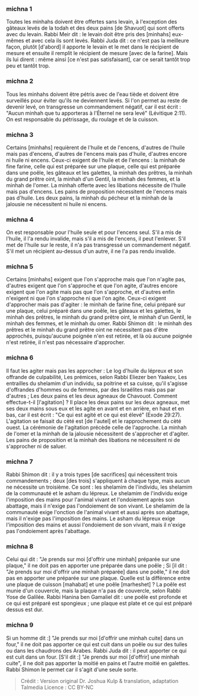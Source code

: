 
### michna 1
Toutes les minhahs doivent être offertes sans levain, à l'exception des gâteaux levés de la todah et des deux pains [de Shavuot] qui sont offerts avec du levain. Rabbi Meir dit : le levain doit être pris des [minhahs] eux-mêmes et avec cela ils sont levés. Rabbi Juda dit : ce n'est pas la meilleure façon, plutôt [d'abord] il apporte le levain et le met dans le récipient de mesure et ensuite il remplit le récipient de mesure [avec de la farine]. Mais ils lui dirent : même ainsi [ce n'est pas satisfaisant], car ce serait tantôt trop peu et tantôt trop.

### michna 2
Tous les minhahs doivent être pétris avec de l'eau tiède et doivent être surveillés pour éviter qu'ils ne deviennent levés. Si l'on permet au reste de devenir levé, on transgresse un commandement négatif, car il est écrit : "Aucun minhah que tu apporteras à l'Éternel ne sera levé" (Lévitique 2:11). On est responsable du pétrissage, du roulage et de la cuisson.

### michna 3
Certains [minhahs] requièrent de l'huile et de l'encens, d'autres de l'huile mais pas d'encens, d'autres de l'encens mais pas d'huile, d'autres encore ni huile ni encens. Ceux-ci exigent de l'huile et de l'encens : la minhah de fine farine, celle qui est préparée sur une plaque, celle qui est préparée dans une poêle, les gâteaux et les galettes, la minhah des prêtres, la minhah du grand prêtre oint, la minhah d'un Gentil, la minhah des femmes, et la minhah de l'omer. La minhah offerte avec les libations nécessite de l'huile mais pas d'encens. Les pains de proposition nécessitent de l'encens mais pas d'huile. Les deux pains, la minhah du pécheur et la minhah de la jalousie ne nécessitent ni huile ni encens.

### michna 4
On est responsable pour l'huile seule et pour l'encens seul. S'il a mis de l'huile, il l'a rendu invalide, mais s'il a mis de l'encens, il peut l'enlever. S'il met de l'huile sur le reste, il n'a pas transgressé un commandement négatif. S'il met un récipient au-dessus d'un autre, il ne l'a pas rendu invalide.

### michna 5
Certains [minhahs] exigent que l'on s'approche mais que l'on n'agite pas, d'autres exigent que l'on s'approche et que l'on agite, d'autres encore exigent que l'on agite mais pas que l'on s'approche, et d'autres enfin n'exigent ni que l'on s'approche ni que l'on agite. Ceux-ci exigent d'approcher mais pas d'agiter : le minhah de farine fine, celui préparé sur une plaque, celui préparé dans une poêle, les gâteaux et les galettes, le minhah des prêtres, le minhah du grand prêtre oint, le minhah d'un Gentil, le minhah des femmes, et le minhah du omer. Rabbi Shimon dit : le minhah des prêtres et le minhah du grand prêtre oint ne nécessitent pas d'être approchés, puisqu'aucune poignée n'en est retirée, et là où aucune poignée n'est retirée, il n'est pas nécessaire d'approcher.

### michna 6
Il faut les agiter mais pas les approcher : Le log d'huile du lépreux et son offrande de culpabilité, Les prémices, selon Rabbi Eliezer ben Yaakov, Les entrailles du shelamim d'un individu, sa poitrine et sa cuisse, qu'il s'agisse d'offrandes d'hommes ou de femmes, par des Israélites mais pas par d'autres ; Les deux pains et les deux agneaux de Chavouot. Comment effectue-t-il [l'agitation] ? Il place les deux pains sur les deux agneaux, met ses deux mains sous eux et les agite en avant et en arrière, en haut et en bas, car il est écrit : "Ce qui est agité et ce qui est élevé" (Exode 29:27). L'agitation se faisait du cèté est [de l'autel] et le rapprochement du cèté ouest. La cérémonie de l'agitation précède celle de l'approche. La minhah de l'omer et la minhah de la jalousie nécessitent de s'approcher et d'agiter. Les pains de proposition et la minhah des libations ne nécessitent ni de s'approcher ni de saluer.

### michna 7
Rabbi Shimon dit : il y a trois types [de sacrifices] qui nécessitent trois commandements ; deux [des trois] s'appliquent à chaque type, mais aucun ne nécessite un troisième. Ce sont : les shelamim de l'individu, les shelamim de la communauté et le asham du lépreux. Le shelamim de l'individu exige l'imposition des mains pour l'animal vivant et l'ondoiement après son abattage, mais il n'exige pas l'ondoiement de son vivant. Le shelamim de la communauté exige l'onction de l'animal vivant et aussi après son abattage, mais il n'exige pas l'imposition des mains. Le asham du lépreux exige l'imposition des mains et aussi l'ondoiement de son vivant, mais il n'exige pas l'ondoiement après l'abattage.

### michna 8
Celui qui dit : "Je prends sur moi [d'offrir une minhah] préparée sur une plaque," il ne doit pas en apporter une préparée dans une poêle ; Si [il dit : "Je prends sur moi d'offrir une minhah préparée] dans une poêle," il ne doit pas en apporter une préparée sur une plaque. Quelle est la différence entre une plaque de cuisson [mahabat] et une poêle [marheshet] ?  La poêle est munie d'un couvercle, mais la plaque n'a pas de couvercle, selon Rabbi Yose de Galilée. Rabbi Hanina ben Gamaliel dit : une poêle est profonde et ce qui est préparé est spongieux ; une plaque est plate et ce qui est préparé dessus est dur.

### michna 9
Si un homme dit :] "Je prends sur moi [d'offrir une minhah cuite] dans un four," il ne doit pas apporter ce qui est cuit dans un poêle ou sur des tuiles ou dans les chaudrons des Arabes. Rabbi Juda dit : il peut apporter ce qui est cuit dans un four. [S'il dit :] "Je prends sur moi [d'offrir] une minhah cuite", il ne doit pas apporter la moitié en pains et l'autre moitié en galettes. Rabbi Shimon le permet car il s'agit d'une seule sorte.

>Crédit : Version original Dr. Joshua Kulp & translation, adaptation Talmedia
>Licence : CC BY-NC